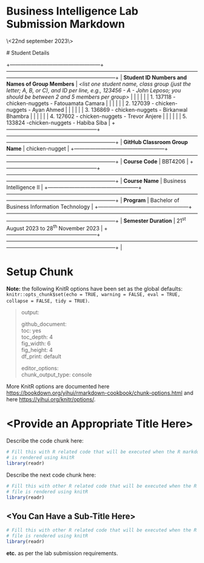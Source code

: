 Business Intelligence Lab Submission Markdown
================
<Specify your group name here>
\<22nd september 2023\>

\# Student Details

+—————————————————+————————————————————————————————————————————————————————–+
\| **Student ID Numbers and Names of Group Members** \| *\<list one
student name, class group (just the letter; A, B, or C), and ID per
line, e.g., 123456 - A - John Leposo; you should be between 2 and 5
members per group\>* \| \| \| \| \| \| 1. 137118 - chicken-nuggets -
Fatouamata Camara \| \| \| \| \| \| 2. 127039 - chicken-nuggets - Ayan
Ahmed \| \| \| \| \| \| 3. 136869 - chicken-nuggets - Birkanwal Bhambra
\| \| \| \| \| \| 4. 127602 - chicken-nuggets - Trevor Anjere \| \| \|
\| \| \| 5. 133824 -chicken-nuggets - Habiba Siba \|
+—————————————————+————————————————————————————————————————————————————————–+
\| **GitHub Classroom Group Name** \| chicken-nugget \|
+—————————————————+————————————————————————————————————————————————————————–+
\| **Course Code** \| BBT4206 \|
+—————————————————+————————————————————————————————————————————————————————–+
\| **Course Name** \| Business Intelligence II \|
+—————————————————+————————————————————————————————————————————————————————–+
\| **Program** \| Bachelor of Business Information Technology \|
+—————————————————+————————————————————————————————————————————————————————–+
\| **Semester Duration** \| 21<sup>st</sup> August 2023 to
28<sup>th</sup> November 2023 \|
+—————————————————+————————————————————————————————————————————————————————–+
\|

# Setup Chunk

**Note:** the following KnitR options have been set as the global
defaults:  
`knitr::opts_chunk$set(echo = TRUE, warning = FALSE, eval = TRUE,                        collapse = FALSE, tidy = TRUE)`.

> output:  
>   
> github_document:  
> toc: yes  
> toc_depth: 4  
> fig_width: 6  
> fig_height: 4  
> df_print: default  
>   
> editor_options:  
> chunk_output_type: console

More KnitR options are documented here
<https://bookdown.org/yihui/rmarkdown-cookbook/chunk-options.html> and
here <https://yihui.org/knitr/options/>.

# \<Provide an Appropriate Title Here\>

Describe the code chunk here:

``` r
# Fill this with R related code that will be executed when the R markdown file
# is rendered using knitR
library(readr)
```

Describe the next code chunk here:

``` r
# Fill this with other R related code that will be executed when the R markdown
# file is rendered using knitR
library(readr)
```

## \<You Can Have a Sub-Title Here\>

``` r
# Fill this with other R related code that will be executed when the R markdown
# file is rendered using knitR
library(readr)
```

**etc.** as per the lab submission requirements.
